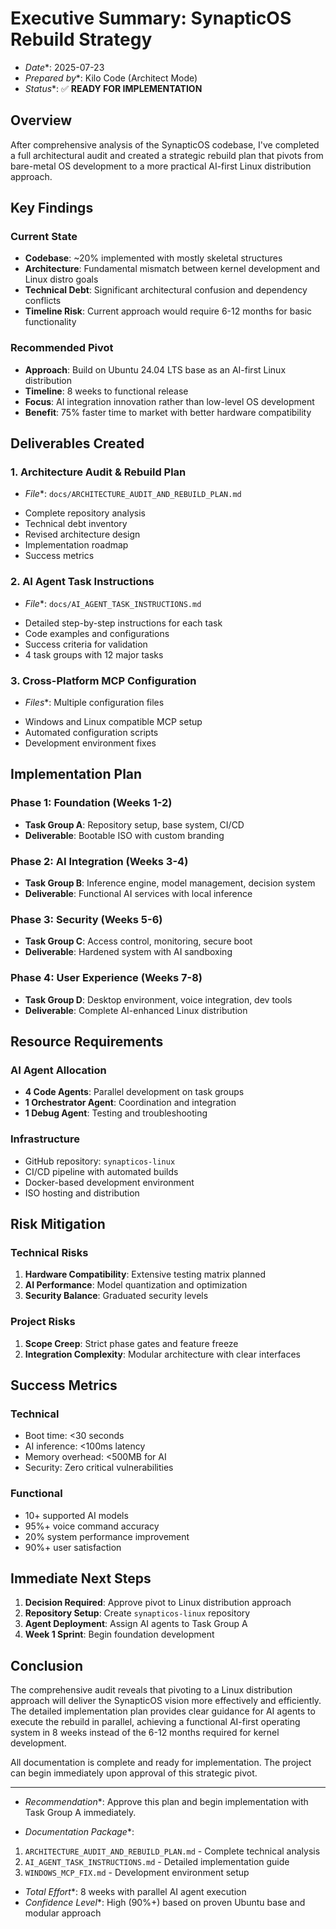 # Executive Summary: SynapticOS Rebuild Strategy

* *Date**: 2025-07-23
* *Prepared by**: Kilo Code (Architect Mode)
* *Status**: ✅ **READY FOR IMPLEMENTATION**

## Overview

After comprehensive analysis of the SynapticOS codebase, I've completed a full architectural audit and created a
strategic rebuild plan that pivots from bare-metal OS development to a more practical AI-first Linux distribution
approach.

## Key Findings

### Current State

- **Codebase**: ~20% implemented with mostly skeletal structures
- **Architecture**: Fundamental mismatch between kernel development and Linux distro goals
- **Technical Debt**: Significant architectural confusion and dependency conflicts
- **Timeline Risk**: Current approach would require 6-12 months for basic functionality

### Recommended Pivot

- **Approach**: Build on Ubuntu 24.04 LTS base as an AI-first Linux distribution
- **Timeline**: 8 weeks to functional release
- **Focus**: AI integration innovation rather than low-level OS development
- **Benefit**: 75% faster time to market with better hardware compatibility

## Deliverables Created

### 1. Architecture Audit & Rebuild Plan

* *File**: `docs/ARCHITECTURE_AUDIT_AND_REBUILD_PLAN.md`

- Complete repository analysis
- Technical debt inventory
- Revised architecture design
- Implementation roadmap
- Success metrics

### 2. AI Agent Task Instructions

* *File**: `docs/AI_AGENT_TASK_INSTRUCTIONS.md`

- Detailed step-by-step instructions for each task
- Code examples and configurations
- Success criteria for validation
- 4 task groups with 12 major tasks

### 3. Cross-Platform MCP Configuration

* *Files**: Multiple configuration files

- Windows and Linux compatible MCP setup
- Automated configuration scripts
- Development environment fixes

## Implementation Plan

### Phase 1: Foundation (Weeks 1-2)

- **Task Group A**: Repository setup, base system, CI/CD
- **Deliverable**: Bootable ISO with custom branding

### Phase 2: AI Integration (Weeks 3-4)

- **Task Group B**: Inference engine, model management, decision system
- **Deliverable**: Functional AI services with local inference

### Phase 3: Security (Weeks 5-6)

- **Task Group C**: Access control, monitoring, secure boot
- **Deliverable**: Hardened system with AI sandboxing

### Phase 4: User Experience (Weeks 7-8)

- **Task Group D**: Desktop environment, voice integration, dev tools
- **Deliverable**: Complete AI-enhanced Linux distribution

## Resource Requirements

### AI Agent Allocation

- **4 Code Agents**: Parallel development on task groups
- **1 Orchestrator Agent**: Coordination and integration
- **1 Debug Agent**: Testing and troubleshooting

### Infrastructure

- GitHub repository: `synapticos-linux`
- CI/CD pipeline with automated builds
- Docker-based development environment
- ISO hosting and distribution

## Risk Mitigation

### Technical Risks

1. **Hardware Compatibility**: Extensive testing matrix planned
2. **AI Performance**: Model quantization and optimization
3. **Security Balance**: Graduated security levels

### Project Risks

1. **Scope Creep**: Strict phase gates and feature freeze
2. **Integration Complexity**: Modular architecture with clear interfaces

## Success Metrics

### Technical

- Boot time: <30 seconds
- AI inference: <100ms latency
- Memory overhead: <500MB for AI
- Security: Zero critical vulnerabilities

### Functional

- 10+ supported AI models
- 95%+ voice command accuracy
- 20% system performance improvement
- 90%+ user satisfaction

## Immediate Next Steps

1. **Decision Required**: Approve pivot to Linux distribution approach
2. **Repository Setup**: Create `synapticos-linux` repository
3. **Agent Deployment**: Assign AI agents to Task Group A
4. **Week 1 Sprint**: Begin foundation development

## Conclusion

The comprehensive audit reveals that pivoting to a Linux distribution approach will deliver the SynapticOS vision more
effectively and efficiently. The detailed implementation plan provides clear guidance for AI agents to execute the
rebuild in parallel, achieving a functional AI-first operating system in 8 weeks instead of the 6-12 months required for
kernel development.

All documentation is complete and ready for implementation. The project can begin immediately upon approval of this strategic pivot.

- --

* *Recommendation**: Approve this plan and begin implementation with Task Group A immediately.

* *Documentation Package**:

1. `ARCHITECTURE_AUDIT_AND_REBUILD_PLAN.md` - Complete technical analysis
2. `AI_AGENT_TASK_INSTRUCTIONS.md` - Detailed implementation guide
3. `WINDOWS_MCP_FIX.md` - Development environment setup

* *Total Effort**: 8 weeks with parallel AI agent execution
* *Confidence Level**: High (90%+) based on proven Ubuntu base and modular approach